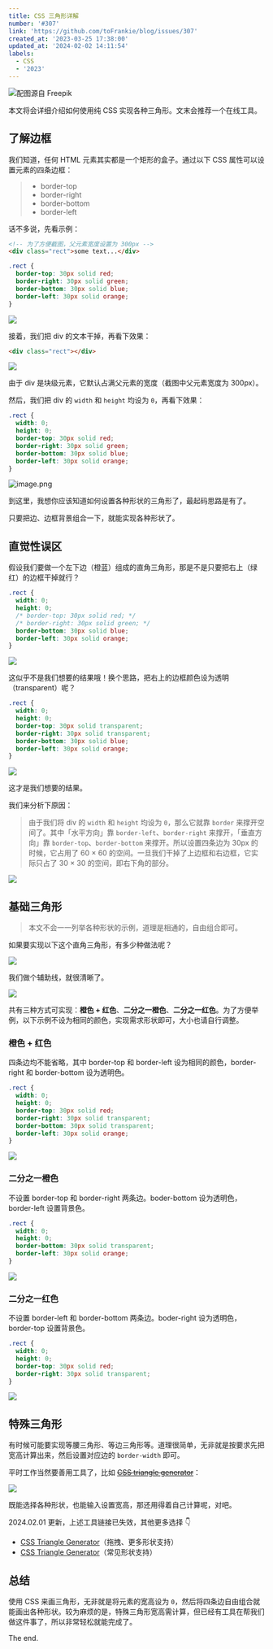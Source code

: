 ```yaml
---
title: CSS 三角形详解
number: '#307'
link: 'https://github.com/toFrankie/blog/issues/307'
created_at: '2023-03-25 17:38:00'
updated_at: '2024-02-02 14:11:54'
labels:
  - CSS
  - '2023'
---
```


![配图源自 Freepik](https://cdn.jsdelivr.net/gh/toFrankie/blog/images/1679746307035.jpg)

本文将会详细介绍如何使用纯 CSS 实现各种三角形。文末会推荐一个在线工具。

## 了解边框

我们知道，任何 HTML 元素其实都是一个矩形的盒子。通过以下 CSS 属性可以设置元素的四条边框：

> - border-top
> - border-right
> - border-bottom
> - border-left

话不多说，先看示例：

```html
<!-- 为了方便截图，父元素宽度设置为 300px -->
<div class="rect">some text...</div>
```

```css
.rect {
  border-top: 30px solid red;
  border-right: 30px solid green;
  border-bottom: 30px solid blue;
  border-left: 30px solid orange;
}
```

![](https://cdn.jsdelivr.net/gh/toFrankie/blog/images/1679737212839.png)

接着，我们把 div 的文本干掉，再看下效果：

```html
<div class="rect"></div>
```

![](https://cdn.jsdelivr.net/gh/toFrankie/blog/images/1679737896858.png)

由于 div 是块级元素，它默认占满父元素的宽度（截图中父元素宽度为 300px）。

然后，我们把 div 的 `width` 和 `height` 均设为 `0`，再看下效果：

```css
.rect {
  width: 0;
  height: 0;
  border-top: 30px solid red;
  border-right: 30px solid green;
  border-bottom: 30px solid blue;
  border-left: 30px solid orange;
}
```

![image.png](https://cdn.jsdelivr.net/gh/toFrankie/blog/images/1679738020081.png)

到这里，我想你应该知道如何设置各种形状的三角形了，最起码思路是有了。

只要把边、边框背景组合一下，就能实现各种形状了。

## 直觉性误区

假设我们要做一个左下边（橙蓝）组成的直角三角形，那是不是只要把右上（绿红）的边框干掉就行？

```css
.rect {
  width: 0;
  height: 0;
  /* border-top: 30px solid red; */
  /* border-right: 30px solid green; */
  border-bottom: 30px solid blue;
  border-left: 30px solid orange;
}
```

![](https://cdn.jsdelivr.net/gh/toFrankie/blog/images/1679739447100.png)

这似乎不是我们想要的结果哦！换个思路，把右上的边框颜色设为透明（transparent）呢？

```css
.rect {
  width: 0;
  height: 0;
  border-top: 30px solid transparent;
  border-right: 30px solid transparent;
  border-bottom: 30px solid blue;
  border-left: 30px solid orange;
}
```

![](https://cdn.jsdelivr.net/gh/toFrankie/blog/images/1679740268567.png)

这才是我们想要的结果。

我们来分析下原因：

> 由于我们将 div 的 `width` 和 `height` 均设为 `0`，那么它就靠 `border` 来撑开空间了。其中「水平方向」靠 `border-left`、`border-right` 来撑开，「垂直方向」靠 `border-top`、`border-bottom` 来撑开。所以设置四条边为 30px 的时候，它占用了 60 × 60 的空间。一旦我们干掉了上边框和右边框，它实际只占了 30 × 30 的空间，即右下角的部分。


![](https://cdn.jsdelivr.net/gh/toFrankie/blog/images/1679741600611.png)

## 基础三角形

> 本文不会一一列举各种形状的示例，道理是相通的，自由组合即可。

如果要实现以下这个直角三角形，有多少种做法呢？

![](https://cdn.jsdelivr.net/gh/toFrankie/blog/images/1679742984584.png)

我们做个辅助线，就很清晰了。

![](https://cdn.jsdelivr.net/gh/toFrankie/blog/images/1679743275248.png)

共有三种方式可实现：**橙色 + 红色**、**二分之一橙色**、**二分之一红色**。为了方便举例，以下示例不设为相同的颜色，实现需求形状即可，大小也请自行调整。

### 橙色 + 红色

四条边均不能省略，其中 border-top 和 border-left 设为相同的颜色，border-right 和 border-bottom 设为透明色。

```css
.rect {
  width: 0;
  height: 0;
  border-top: 30px solid red;
  border-right: 30px solid transparent;
  border-bottom: 30px solid transparent;
  border-left: 30px solid orange;
}
```


![](https://cdn.jsdelivr.net/gh/toFrankie/blog/images/1679743815638.png)

### 二分之一橙色

不设置 border-top 和 border-right 两条边。boder-bottom 设为透明色，border-left 设置背景色。

```css
.rect {
  width: 0;
  height: 0;
  border-bottom: 30px solid transparent;
  border-left: 30px solid orange;
}
```

![](https://cdn.jsdelivr.net/gh/toFrankie/blog/images/1679744138587.png)

### 二分之一红色

不设置 border-left 和 border-bottom 两条边。boder-right 设为透明色，border-top 设置背景色。

```css
.rect {
  width: 0;
  height: 0;
  border-top: 30px solid red;
  border-right: 30px solid transparent;
}
```

![](https://cdn.jsdelivr.net/gh/toFrankie/blog/images/1679744330161.png)



## 特殊三角形

有时候可能要实现等腰三角形、等边三角形等。道理很简单，无非就是按要求先把宽高计算出来，然后设置对应边的 `border-width` 即可。

平时工作当然要善用工具了，比如 ~~[CSS triangle generator](http://apps.eky.hk/css-triangle-generator/zh-hant)~~：


![](https://cdn.jsdelivr.net/gh/toFrankie/blog/images/1679745033878.png)

既能选择各种形状，也能输入设置宽高，那还用得着自己计算呢，对吧。

2024.02.01 更新，上述工具链接已失效，其他更多选择 👇

- [CSS Triangle Generator](https://unused-css.com/tools/triangle-generator)（拖拽、更多形状支持）
- [CSS Triangle Generator](https://10015.io/tools/css-triangle-generator)（常见形状支持）

## 总结

使用 CSS 来画三角形，无非就是将元素的宽高设为 `0`，然后将四条边自由组合就能画出各种形状。较为麻烦的是，特殊三角形宽高需计算，但已经有工具在帮我们做这件事了，所以非常轻松就能完成了。

The end.
